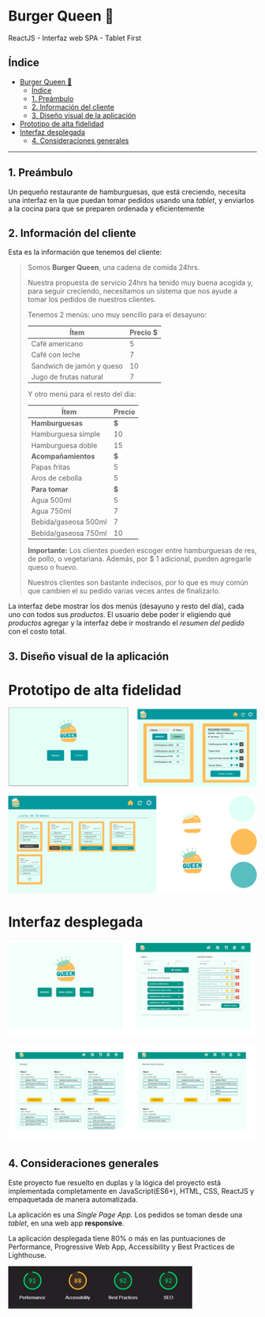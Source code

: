 # Burger Queen :hamburger:
ReactJS - Interfaz web SPA - Tablet First

## Índice

- [Burger Queen :hamburger:](#burger-queen-hamburger)
  - [Índice](#índice)
  - [1. Preámbulo](#1-preámbulo)
  - [2. Información del cliente](#2-información-del-cliente)
  - [3. Diseño visual de la aplicación](#3-diseño-visual-de-la-aplicación)
- [Prototipo de alta fidelidad](#prototipo-de-alta-fidelidad)
- [Interfaz desplegada](#interfaz-desplegada)
  - [4. Consideraciones generales](#4-consideraciones-generales)
***

## 1. Preámbulo

Un pequeño restaurante de hamburguesas, que está creciendo, necesita una
interfaz en la que puedan tomar pedidos usando una _tablet_, y enviarlos
a la cocina para que se preparen ordenada y eficientemente

## 2. Información del cliente

Esta es la información que tenemos del cliente:

> Somos **Burger Queen**, una cadena de comida 24hrs.
>
> Nuestra propuesta de servicio 24hrs ha tenido muy buena acogida y, para
> seguir creciendo, necesitamos un sistema que nos ayude a tomar los pedidos de
> nuestros clientes.
>
> Tenemos 2 menús: uno muy sencillo para el desayuno:
>
> | Ítem                      |Precio $|
> |---------------------------|------|
> | Café americano            |    5 |
> | Café con leche            |    7 |
> | Sandwich de jamón y queso |   10 |
> | Jugo de frutas natural              |    7 |
>
> Y otro menú para el resto del día:
>
> | Ítem                      |Precio|
> |---------------------------|------|
> |**Hamburguesas**           |   **$**   |
> |Hamburguesa simple         |    10|
> |Hamburguesa doble          |    15|
> |**Acompañamientos**        |   **$**   |
> |Papas fritas               |     5|
> |Aros de cebolla            |     5|
> |**Para tomar**             |   **$**   |
> |Agua 500ml                 |     5|
> |Agua 750ml                 |     7|
> |Bebida/gaseosa 500ml       |     7|
> |Bebida/gaseosa 750ml       |     10|
>
> **Importante:** Los clientes pueden escoger entre hamburguesas de res,
> de pollo, o vegetariana. Además, por $ 1 adicional, pueden agregarle queso
> o huevo.
>
> Nuestros clientes son bastante indecisos, por lo que es muy común que cambien
>el su pedido varias veces antes de finalizarlo.

La interfaz debe mostrar los dos menús (desayuno y resto del día), cada uno
con todos sus _productos_. El usuario debe poder ir eligiendo qué _productos_
agregar y la interfaz debe ir mostrando el _resumen del pedido_ con el
costo total.

## 3. Diseño visual de la aplicación

# Prototipo de alta fidelidad


![prototipo-1](src/assets/img/prototipo/prototipo_1.png)

![prototipo_2](src/assets/img/prototipo/prototipo_2.png)


# Interfaz desplegada

![homepage-waiter-view](src/assets/img/interfaz/homepage_waiter_view.png)

![kitchen-serving](src/assets/img/interfaz/kitchenview_to_serve_list.png)

## 4. Consideraciones generales

Este proyecto fue resuelto en duplas y la lógica del proyecto está implementada completamente 
en JavaScript(ES6+), HTML, CSS, ReactJS y empaquetada de manera automatizada.

La aplicación es una _Single Page App_. Los pedidos se toman desde una
_tablet_, en una web app **responsive**.

La aplicación desplegada tiene 80% o más en las puntuaciones de
Performance, Progressive Web App, Accessibility y Best Practices de Lighthouse.


![performance](src/assets/img/interfaz/performance_burger_queen.png)


